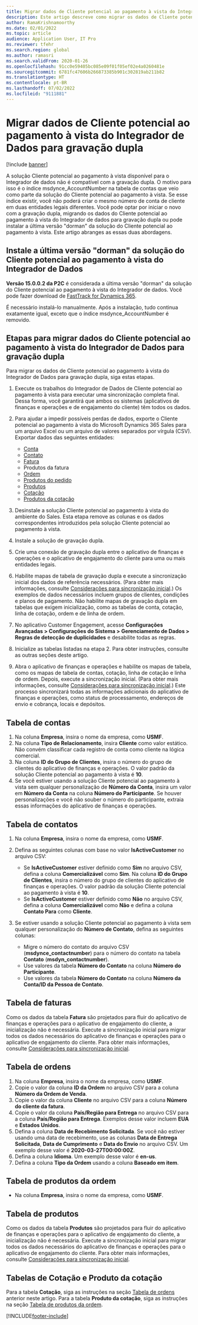 ```yaml
---
title: Migrar dados de Cliente potencial ao pagamento à vista do Integrador de Dados para gravação dupla
description: Este artigo descreve como migrar os dados de Cliente potencial ao pagamento à vista do Integrador de Dados para gravação dupla.
author: RamaKrishnamoorthy
ms.date: 02/01/2022
ms.topic: article
audience: Application User, IT Pro
ms.reviewer: tfehr
ms.search.region: global
ms.author: ramasri
ms.search.validFrom: 2020-01-26
ms.openlocfilehash: 91cc0e59405bc085e09f01f05ef02e4a0260481e
ms.sourcegitcommit: 6781fc47606b266873385b901c302819ab211b82
ms.translationtype: HT
ms.contentlocale: pt-BR
ms.lasthandoff: 07/02/2022
ms.locfileid: "9111881"
---
```

# <a name="migrate-prospect-to-cash-data-from-data-integrator-to-dual-write"></a>Migrar dados de Cliente potencial ao pagamento à vista do Integrador de Dados para gravação dupla

[!include [banner](../../includes/banner.md)]

A solução Cliente potencial ao pagamento à vista disponível para o Integrador de dados não é compatível com a gravação dupla. O motivo para isso é o índice msdynce_AccountNumber na tabela de contas que veio como parte da solução do Cliente potencial ao pagamento à vista. Se esse índice existir, você não poderá criar o mesmo número de conta de cliente em duas entidades legais diferentes. Você pode optar por iniciar o novo com a gravação dupla, migrando os dados do Cliente potencial ao pagamento à vista do Integrador de dados para gravação dupla ou pode instalar a última versão "dorman" da solução do Cliente potencial ao pagamento à vista. Este artigo abranges as essas duas abordagens.

## <a name="install-the-last-dorman-version-of-the-data-integrator-prospect-to-cash-solution"></a>Instale a última versão "dorman" da solução do Cliente potencial ao pagamento à vista do Integrador de Dados

**Versão 15.0.0.2 da P2C** é considerada a última versão "dorman" da solução do Cliente potencial ao pagamento à vista do Integrador de dados. Você pode fazer download de [FastTrack for Dynamics 365](https://github.com/microsoft/Dynamics-365-FastTrack-Implementation-Assets/tree/master/Dual-write/P2C).

É necessário instalá-lo manualmente. Após a instalação, tudo continua exatamente igual, exceto que o índice msdynce_AccountNumber é removido.

## <a name="steps-to-migrate-prospect-to-cash-data-from-data-integrator-to-dual-write"></a>Etapas para migrar dados do Cliente potencial ao pagamento à vista do Integrador de Dados para gravação dupla

Para migrar os dados de Cliente potencial ao pagamento à vista do Integrador de Dados para gravação dupla, siga estas etapas.

1. Execute os trabalhos do Integrador de Dados de Cliente potencial ao pagamento à vista para executar uma sincronização completa final. Dessa forma, você garantirá que ambos os sistemas (aplicativos de finanças e operações e de engajamento do cliente) têm todos os dados.
2. Para ajudar a impedir possíveis perdas de dados, exporte o Cliente potencial ao pagamento à vista do Microsoft Dynamics 365 Sales para um arquivo Excel ou um arquivo de valores separados por vírgula (CSV). Exportar dados das seguintes entidades:

    - [Conta](#account-table)
    - [Contato](#contact-table)
    - [Fatura](#invoice-table)
    - Produtos da fatura
    - [Ordem](#order-table)
    - [Produtos do pedido](#order-products-table)
    - [Produtos](#products-table)
    - [Cotação](#quote-and-quote-product-tables)
    - [Produtos da cotação](#quote-and-quote-product-tables)

3. Desinstale a solução Cliente potencial ao pagamento à vista do ambiente do Sales. Esta etapa remove as colunas e os dados correspondentes introduzidos pela solução Cliente potencial ao pagamento à vista.
4. Instale a solução de gravação dupla.
5. Crie uma conexão de gravação dupla entre o aplicativo de finanças e operações e o aplicativo de engajamento do cliente para uma ou mais entidades legais.
6. Habilite mapas de tabela de gravação dupla e execute a sincronização inicial dos dados de referência necessários. (Para obter mais informações, consulte [Considerações para sincronização inicial](initial-sync-guidance.md).) Os exemplos de dados necessários incluem grupos de clientes, condições e planos de pagamento. Não habilite mapas de gravação dupla em tabelas que exigem inicialização, como as tabelas de conta, cotação, linha de cotação, ordem e de linha de ordem.
7. No aplicativo Customer Engagement, acesse **Configurações Avançadas \> Configurações do Sistema \> Gerenciamento de Dados \> Regras de detecção de duplicidades** e desabilite todas as regras.
8. Inicialize as tabelas listadas na etapa 2. Para obter instruções, consulte as outras seções deste artigo.
9. Abra o aplicativo de finanças e operações e habilite os mapas de tabela, como os mapas de tabela de contas, cotação, linha de cotação e linha de ordem. Depois, execute a sincronização inicial. (Para obter mais informações, consulte [Considerações para sincronização inicial](initial-sync-guidance.md).) Este processo sincronizará todas as informações adicionais do aplicativo de finanças e operações, como status de processamento, endereços de envio e cobrança, locais e depósitos.

## <a name="account-table"></a>Tabela de contas

1. Na coluna **Empresa**, insira o nome da empresa, como **USMF**.
2. Na coluna **Tipo de Relacionamento**, insira **Cliente** como valor estático. Não convém classificar cada registro de conta como cliente na lógica comercial.
3. Na coluna **ID do Grupo de Clientes**, insira o número do grupo de clientes do aplicativo de finanças e operações. O valor padrão da solução Cliente potencial ao pagamento à vista é **10**.
4. Se você estiver usando a solução Cliente potencial ao pagamento à vista sem qualquer personalização de **Número da Conta**, insira um valor em **Número da Conta** na coluna **Número do Participante**. Se houver personalizações e você não souber o número do participante, extraia essas informações do aplicativo de finanças e operações.

## <a name="contact-table"></a>Tabela de contatos

1. Na coluna **Empresa**, insira o nome da empresa, como **USMF**.
2. Defina as seguintes colunas com base no valor **IsActiveCustomer** no arquivo CSV:

    - Se **IsActiveCustomer** estiver definido como **Sim** no arquivo CSV, defina a coluna **Comercializável** como **Sim**. Na coluna **ID do Grupo de Clientes**, insira o número do grupo de clientes do aplicativo de finanças e operações. O valor padrão da solução Cliente potencial ao pagamento à vista é **10**.
    - Se **IsActiveCustomer** estiver definido como **Não** no arquivo CSV, defina a coluna **Comercializável** como **Não** e defina a coluna **Contato Para** como **Cliente**.

3. Se estiver usando a solução Cliente potencial ao pagamento à vista sem qualquer personalização do **Número de Contato**, defina as seguintes colunas:

    - Migre o número do contato do arquivo CSV (**msdynce\_contactnumber**) para o número do contato na tabela **Contato** (**msdyn\_contactnumber**).
    - Use valores da tabela **Número do Contato** na coluna **Número do Participante**.
    - Use valores da tabela **Número do Contato** na coluna **Número da Conta/ID da Pessoa de Contato**.

## <a name="invoice-table"></a>Tabela de faturas

Como os dados da tabela **Fatura** são projetados para fluir do aplicativo de finanças e operações para o aplicativo de engajamento do cliente, a inicialização não é necessária. Execute a sincronização inicial para migrar todos os dados necessários do aplicativo de finanças e operações para o aplicativo de engajamento do cliente. Para obter mais informações, consulte [Considerações para sincronização inicial](initial-sync-guidance.md).

## <a name="order-table"></a>Tabela de ordens

1. Na coluna **Empresa**, insira o nome da empresa, como **USMF**.
2. Copie o valor da coluna **ID da Ordem** no arquivo CSV para a coluna **Número da Ordem de Venda**.
3. Copie o valor da coluna **Cliente** no arquivo CSV para a coluna **Número do cliente da fatura**.
4. Copie o valor da coluna **País/Região para Entrega** no arquivo CSV para a coluna **País/Região para Entrega**. Exemplos desse valor incluem **EUA** e **Estados Unidos**.
5. Defina a coluna **Data de Recebimento Solicitada**. Se você não estiver usando uma data de recebimento, use as colunas **Data de Entrega Solicitada**, **Data de Cumprimento** e **Data do Envio** no arquivo CSV. Um exemplo desse valor é **2020-03-27T00:00:00Z**.
6. Defina a coluna **Idioma**. Um exemplo desse valor é **en-us**.
7. Defina a coluna **Tipo da Ordem** usando a coluna **Baseado em item**.

## <a name="order-products-table"></a>Tabela de produtos da ordem

- Na coluna **Empresa**, insira o nome da empresa, como **USMF**.

## <a name="products-table"></a>Tabela de produtos

Como os dados da tabela **Produtos** são projetados para fluir do aplicativo de finanças e operações para o aplicativo de engajamento do cliente, a inicialização não é necessária. Execute a sincronização inicial para migrar todos os dados necessários do aplicativo de finanças e operações para o aplicativo de engajamento do cliente. Para obter mais informações, consulte [Considerações para sincronização inicial](initial-sync-guidance.md).

## <a name="quote-and-quote-product-tables"></a>Tabelas de Cotação e Produto da cotação

Para a tabela **Cotação**, siga as instruções na seção [Tabela de ordens](#order-table) anterior neste artigo. Para a tabela **Produto da cotação**, siga as instruções na seção [Tabela de produtos da ordem](#order-products-table).


[!INCLUDE[footer-include](../../../../includes/footer-banner.md)]


